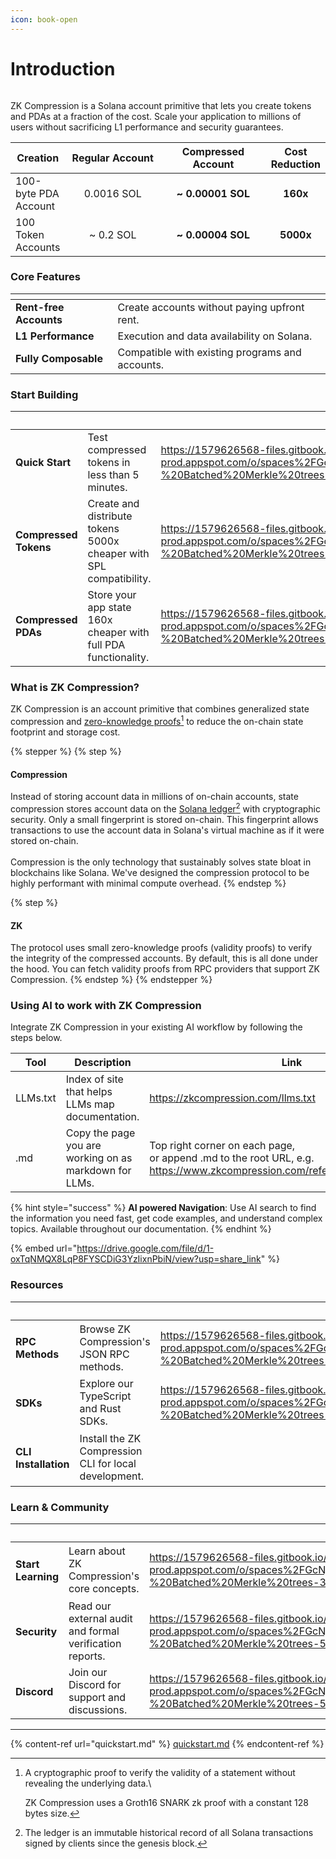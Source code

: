```yaml
---
icon: book-open
---
```


# Introduction

<figure><img src="https://1579626568-files.gitbook.io/~/files/v0/b/gitbook-x-prod.appspot.com/o/spaces%2FGcNj6jjKQBC0HgPwNdGy%2Fuploads%2FUSHRVTOe2wsILog8ttiB%2Fbanner-current.png?alt=media&#x26;token=328bffb3-ddc4-4839-80a5-adcdb20c787e" alt=""><figcaption></figcaption></figure>

ZK Compression is a Solana account primitive that lets you create tokens and PDAs at a fraction of the cost. Scale your application to millions of users without sacrificing L1 performance and security guarantees.

<table><thead><tr><th valign="middle">Creation</th><th width="200" align="center">Regular Account</th><th width="200" align="center">Compressed Account</th><th align="center">Cost Reduction</th></tr></thead><tbody><tr><td valign="middle">100-byte PDA Account</td><td align="center">0.0016 SOL</td><td align="center"><strong>~ 0.00001 SOL</strong></td><td align="center"><strong>160x</strong></td></tr><tr><td valign="middle">100 Token Accounts</td><td align="center">~ 0.2 SOL</td><td align="center"><strong>~ 0.00004 SOL</strong></td><td align="center"><strong>5000x</strong></td></tr></tbody></table>

### Core Features

<table data-view="cards"><thead><tr><th></th><th></th></tr></thead><tbody><tr><td><strong>Rent-free Accounts</strong></td><td>Create accounts without paying upfront rent.</td></tr><tr><td><strong>L1 Performance</strong></td><td>Execution and data availability on Solana.</td></tr><tr><td><strong>Fully Composable</strong></td><td>Compatible with existing programs and accounts.</td></tr></tbody></table>

### Start Building

<table data-view="cards" data-full-width="false"><thead><tr><th></th><th></th><th data-hidden data-card-cover-dark data-type="image">Cover image (dark)</th><th data-hidden data-card-target data-type="content-ref"></th><th data-hidden data-card-cover data-type="image"></th></tr></thead><tbody><tr><td><strong>Quick Start</strong></td><td>Test compressed tokens in less than 5 minutes.</td><td><a href="https://1579626568-files.gitbook.io/~/files/v0/b/gitbook-x-prod.appspot.com/o/spaces%2FGcNj6jjKQBC0HgPwNdGy%2Fuploads%2FGkMvYJwRiYhqQ86W3cp9%2FLight%20Protocol%20v2%20-%20Batched%20Merkle%20trees-8.png?alt=media&#x26;token=700b2a3a-4597-4f65-aa85-b62ba590056b">https://1579626568-files.gitbook.io/~/files/v0/b/gitbook-x-prod.appspot.com/o/spaces%2FGcNj6jjKQBC0HgPwNdGy%2Fuploads%2FGkMvYJwRiYhqQ86W3cp9%2FLight%20Protocol%20v2%20-%20Batched%20Merkle%20trees-8.png?alt=media&#x26;token=700b2a3a-4597-4f65-aa85-b62ba590056b</a></td><td><a href="quickstart.md">quickstart.md</a></td><td><a href="https://1579626568-files.gitbook.io/~/files/v0/b/gitbook-x-prod.appspot.com/o/spaces%2FGcNj6jjKQBC0HgPwNdGy%2Fuploads%2Fp6Q0zEkHR6MPdGchrbNo%2FLight%20Protocol%20v2%20-%20Batched%20Merkle%20trees-7.png?alt=media&#x26;token=f6723b77-12df-4634-b238-a28186024e35">https://1579626568-files.gitbook.io/~/files/v0/b/gitbook-x-prod.appspot.com/o/spaces%2FGcNj6jjKQBC0HgPwNdGy%2Fuploads%2Fp6Q0zEkHR6MPdGchrbNo%2FLight%20Protocol%20v2%20-%20Batched%20Merkle%20trees-7.png?alt=media&#x26;token=f6723b77-12df-4634-b238-a28186024e35</a></td></tr><tr><td><strong>Compressed Tokens</strong></td><td>Create and distribute tokens 5000x cheaper with SPL compatibility.</td><td><a href="https://1579626568-files.gitbook.io/~/files/v0/b/gitbook-x-prod.appspot.com/o/spaces%2FGcNj6jjKQBC0HgPwNdGy%2Fuploads%2FHQgDwK30KgGw7vcmk8vN%2FLight%20Protocol%20v2%20-%20Batched%20Merkle%20trees-54.png?alt=media&#x26;token=be336859-7dec-4770-9d1c-325f187a6f7d">https://1579626568-files.gitbook.io/~/files/v0/b/gitbook-x-prod.appspot.com/o/spaces%2FGcNj6jjKQBC0HgPwNdGy%2Fuploads%2FHQgDwK30KgGw7vcmk8vN%2FLight%20Protocol%20v2%20-%20Batched%20Merkle%20trees-54.png?alt=media&#x26;token=be336859-7dec-4770-9d1c-325f187a6f7d</a></td><td><a href="broken-reference">Broken link</a></td><td><a href="https://1579626568-files.gitbook.io/~/files/v0/b/gitbook-x-prod.appspot.com/o/spaces%2FGcNj6jjKQBC0HgPwNdGy%2Fuploads%2FsSaim32kr2ETri4nJ7J5%2FLight%20Protocol%20v2%20-%20Batched%20Merkle%20trees-39.png?alt=media&#x26;token=183ca00a-378f-4722-8d30-44f99a76cb0f">https://1579626568-files.gitbook.io/~/files/v0/b/gitbook-x-prod.appspot.com/o/spaces%2FGcNj6jjKQBC0HgPwNdGy%2Fuploads%2FsSaim32kr2ETri4nJ7J5%2FLight%20Protocol%20v2%20-%20Batched%20Merkle%20trees-39.png?alt=media&#x26;token=183ca00a-378f-4722-8d30-44f99a76cb0f</a></td></tr><tr><td><strong>Compressed PDAs</strong></td><td>Store your app state 160x cheaper with full PDA functionality.</td><td><a href="https://1579626568-files.gitbook.io/~/files/v0/b/gitbook-x-prod.appspot.com/o/spaces%2FGcNj6jjKQBC0HgPwNdGy%2Fuploads%2F6pYElx7t2WBzDFDfd5LN%2FLight%20Protocol%20v2%20-%20Batched%20Merkle%20trees-55.png?alt=media&#x26;token=b7359ec0-2601-450c-a06c-1ad671e4675e">https://1579626568-files.gitbook.io/~/files/v0/b/gitbook-x-prod.appspot.com/o/spaces%2FGcNj6jjKQBC0HgPwNdGy%2Fuploads%2F6pYElx7t2WBzDFDfd5LN%2FLight%20Protocol%20v2%20-%20Batched%20Merkle%20trees-55.png?alt=media&#x26;token=b7359ec0-2601-450c-a06c-1ad671e4675e</a></td><td><a href="broken-reference">Broken link</a></td><td><a href="https://1579626568-files.gitbook.io/~/files/v0/b/gitbook-x-prod.appspot.com/o/spaces%2FGcNj6jjKQBC0HgPwNdGy%2Fuploads%2FZCfxL5i0WXI4hoi6vJWz%2FLight%20Protocol%20v2%20-%20Batched%20Merkle%20trees-40.png?alt=media&#x26;token=d24c15a9-0cd1-4cfb-a17b-3382b69d175f">https://1579626568-files.gitbook.io/~/files/v0/b/gitbook-x-prod.appspot.com/o/spaces%2FGcNj6jjKQBC0HgPwNdGy%2Fuploads%2FZCfxL5i0WXI4hoi6vJWz%2FLight%20Protocol%20v2%20-%20Batched%20Merkle%20trees-40.png?alt=media&#x26;token=d24c15a9-0cd1-4cfb-a17b-3382b69d175f</a></td></tr></tbody></table>

### What is ZK Compression? <a href="#zk-and-compression-in-a-nutshell" id="zk-and-compression-in-a-nutshell"></a>

ZK Compression is an account primitive that combines generalized state compression and [zero-knowledge proofs](#user-content-fn-1)[^1] to reduce the on-chain state footprint and storage cost.

{% stepper %}
{% step %}
#### Compression

Instead of storing account data in millions of on-chain accounts, state compression stores account data on the [Solana ledger](#user-content-fn-2)[^2] with cryptographic security. Only a small fingerprint is stored on-chain. This fingerprint allows transactions to use the account data in Solana's virtual machine as if it were stored on-chain.\
\
Compression is the only technology that sustainably solves state bloat in blockchains like Solana. We've designed the compression protocol to be highly performant with minimal compute overhead.
{% endstep %}

{% step %}
#### ZK

The protocol uses small zero-knowledge proofs (validity proofs) to verify the integrity of the compressed accounts. By default, this is all done under the hood. You can fetch validity proofs from RPC providers that support ZK Compression.
{% endstep %}
{% endstepper %}

### Using AI to work with ZK Compression

Integrate ZK Compression in your existing AI workflow by following the steps below.

<table><thead><tr><th width="125.25">Tool</th><th width="313">Description</th><th>Link</th></tr></thead><tbody><tr><td>LLMs.txt</td><td>Index of site that helps LLMs map documentation.</td><td><a href="https://zkcompression.com/llms.txt">https://zkcompression.com/llms.txt</a></td></tr><tr><td>.md</td><td>Copy the page you are working on as markdown for LLMs. </td><td>Top right corner on each page, <br>or append .md to the root URL, e.g. <a href="https://www.zkcompression.com/references/whitepaper.md">https://www.zkcompression.com/references/whitepaper.md</a></td></tr></tbody></table>

{% hint style="success" %}
**AI powered Navigation**: Use AI search to find the information you need fast, get code examples, and understand complex topics. Available throughout our documentation.
{% endhint %}

{% embed url="https://drive.google.com/file/d/1-oxTqNMQX8LqP8FYSCDiG3YzIixnPbiN/view?usp=share_link" %}

### Resources

<table data-view="cards"><thead><tr><th></th><th></th><th data-hidden data-type="image">Cover image (dark)</th><th data-hidden data-card-cover data-type="image"></th><th data-hidden data-card-target data-type="content-ref"></th><th data-hidden data-type="image">Cover image (dark)</th><th data-hidden data-card-cover-dark data-type="image">Cover image (dark)</th></tr></thead><tbody><tr><td><h4>RPC Methods</h4></td><td>Browse ZK Compression's JSON RPC methods.</td><td><a href="https://1579626568-files.gitbook.io/~/files/v0/b/gitbook-x-prod.appspot.com/o/spaces%2FGcNj6jjKQBC0HgPwNdGy%2Fuploads%2F0L3LfsYgT2IAaxXYbEAu%2FLight%20Protocol%20v2%20-%20Batched%20Merkle%20trees-62.png?alt=media&#x26;token=7de0d473-4738-4ab4-9fa4-f6aa18df8f99">https://1579626568-files.gitbook.io/~/files/v0/b/gitbook-x-prod.appspot.com/o/spaces%2FGcNj6jjKQBC0HgPwNdGy%2Fuploads%2F0L3LfsYgT2IAaxXYbEAu%2FLight%20Protocol%20v2%20-%20Batched%20Merkle%20trees-62.png?alt=media&#x26;token=7de0d473-4738-4ab4-9fa4-f6aa18df8f99</a></td><td><a href="https://1579626568-files.gitbook.io/~/files/v0/b/gitbook-x-prod.appspot.com/o/spaces%2FGcNj6jjKQBC0HgPwNdGy%2Fuploads%2F1TcCU4TltqGsgSm7VtUM%2FLight%20Protocol%20v2%20-%20Batched%20Merkle%20trees-9.png?alt=media&#x26;token=a90b7102-f807-4be1-9b2e-ef57e33e4fa5">https://1579626568-files.gitbook.io/~/files/v0/b/gitbook-x-prod.appspot.com/o/spaces%2FGcNj6jjKQBC0HgPwNdGy%2Fuploads%2F1TcCU4TltqGsgSm7VtUM%2FLight%20Protocol%20v2%20-%20Batched%20Merkle%20trees-9.png?alt=media&#x26;token=a90b7102-f807-4be1-9b2e-ef57e33e4fa5</a></td><td><a href="resources/json-rpc-methods/">json-rpc-methods</a></td><td><a href="https://1579626568-files.gitbook.io/~/files/v0/b/gitbook-x-prod.appspot.com/o/spaces%2FGcNj6jjKQBC0HgPwNdGy%2Fuploads%2F0L3LfsYgT2IAaxXYbEAu%2FLight%20Protocol%20v2%20-%20Batched%20Merkle%20trees-62.png?alt=media&#x26;token=7de0d473-4738-4ab4-9fa4-f6aa18df8f99">https://1579626568-files.gitbook.io/~/files/v0/b/gitbook-x-prod.appspot.com/o/spaces%2FGcNj6jjKQBC0HgPwNdGy%2Fuploads%2F0L3LfsYgT2IAaxXYbEAu%2FLight%20Protocol%20v2%20-%20Batched%20Merkle%20trees-62.png?alt=media&#x26;token=7de0d473-4738-4ab4-9fa4-f6aa18df8f99</a></td><td><a href="https://1579626568-files.gitbook.io/~/files/v0/b/gitbook-x-prod.appspot.com/o/spaces%2FGcNj6jjKQBC0HgPwNdGy%2Fuploads%2FzBwezjBGywI8tsI1m6Wo%2FLight%20Protocol%20v2%20-%20Batched%20Merkle%20trees-10.png?alt=media&#x26;token=f8173fef-f01b-4508-bc65-da4b71611953">https://1579626568-files.gitbook.io/~/files/v0/b/gitbook-x-prod.appspot.com/o/spaces%2FGcNj6jjKQBC0HgPwNdGy%2Fuploads%2FzBwezjBGywI8tsI1m6Wo%2FLight%20Protocol%20v2%20-%20Batched%20Merkle%20trees-10.png?alt=media&#x26;token=f8173fef-f01b-4508-bc65-da4b71611953</a></td></tr><tr><td><h4>SDKs</h4></td><td>Explore our TypeScript and Rust SDKs.</td><td><a href="https://1579626568-files.gitbook.io/~/files/v0/b/gitbook-x-prod.appspot.com/o/spaces%2FGcNj6jjKQBC0HgPwNdGy%2Fuploads%2F8PAo4BLl9HKSNDBCoKiM%2FLight%20Protocol%20v2%20-%20Batched%20Merkle%20trees-63.png?alt=media&#x26;token=d1cbfc7e-784c-4af8-95d1-4530ca30ce41">https://1579626568-files.gitbook.io/~/files/v0/b/gitbook-x-prod.appspot.com/o/spaces%2FGcNj6jjKQBC0HgPwNdGy%2Fuploads%2F8PAo4BLl9HKSNDBCoKiM%2FLight%20Protocol%20v2%20-%20Batched%20Merkle%20trees-63.png?alt=media&#x26;token=d1cbfc7e-784c-4af8-95d1-4530ca30ce41</a></td><td><a href="https://1579626568-files.gitbook.io/~/files/v0/b/gitbook-x-prod.appspot.com/o/spaces%2FGcNj6jjKQBC0HgPwNdGy%2Fuploads%2F9wtUbCuXyk9EdBbcEc5r%2FLight%20Protocol%20v2%20-%20Batched%20Merkle%20trees-73.png?alt=media&#x26;token=939fe130-1260-4189-abc1-15f76c0c5ca8">https://1579626568-files.gitbook.io/~/files/v0/b/gitbook-x-prod.appspot.com/o/spaces%2FGcNj6jjKQBC0HgPwNdGy%2Fuploads%2F9wtUbCuXyk9EdBbcEc5r%2FLight%20Protocol%20v2%20-%20Batched%20Merkle%20trees-73.png?alt=media&#x26;token=939fe130-1260-4189-abc1-15f76c0c5ca8</a></td><td><a href="resources/sdks/">sdks</a></td><td><a href="https://1579626568-files.gitbook.io/~/files/v0/b/gitbook-x-prod.appspot.com/o/spaces%2FGcNj6jjKQBC0HgPwNdGy%2Fuploads%2F8PAo4BLl9HKSNDBCoKiM%2FLight%20Protocol%20v2%20-%20Batched%20Merkle%20trees-63.png?alt=media&#x26;token=d1cbfc7e-784c-4af8-95d1-4530ca30ce41">https://1579626568-files.gitbook.io/~/files/v0/b/gitbook-x-prod.appspot.com/o/spaces%2FGcNj6jjKQBC0HgPwNdGy%2Fuploads%2F8PAo4BLl9HKSNDBCoKiM%2FLight%20Protocol%20v2%20-%20Batched%20Merkle%20trees-63.png?alt=media&#x26;token=d1cbfc7e-784c-4af8-95d1-4530ca30ce41</a></td><td><a href="https://1579626568-files.gitbook.io/~/files/v0/b/gitbook-x-prod.appspot.com/o/spaces%2FGcNj6jjKQBC0HgPwNdGy%2Fuploads%2FVq9vW8vKJPsdnZFtBCyU%2FLight%20Protocol%20v2%20-%20Batched%20Merkle%20trees-62.png?alt=media&#x26;token=c16ecd4b-ab93-4667-a9c6-8c6bc16751e8">https://1579626568-files.gitbook.io/~/files/v0/b/gitbook-x-prod.appspot.com/o/spaces%2FGcNj6jjKQBC0HgPwNdGy%2Fuploads%2FVq9vW8vKJPsdnZFtBCyU%2FLight%20Protocol%20v2%20-%20Batched%20Merkle%20trees-62.png?alt=media&#x26;token=c16ecd4b-ab93-4667-a9c6-8c6bc16751e8</a></td></tr><tr><td><h4>CLI Installation</h4></td><td>Install the ZK Compression CLI for local development.</td><td></td><td><a href="https://1579626568-files.gitbook.io/~/files/v0/b/gitbook-x-prod.appspot.com/o/spaces%2FGcNj6jjKQBC0HgPwNdGy%2Fuploads%2Fv4HYTrTU4aAgl7Sh9Z5R%2FLight%20Protocol%20v2%20-%20Batched%20Merkle%20trees-41.png?alt=media&#x26;token=974c0341-486d-4af2-935b-b06c74e8cac1">https://1579626568-files.gitbook.io/~/files/v0/b/gitbook-x-prod.appspot.com/o/spaces%2FGcNj6jjKQBC0HgPwNdGy%2Fuploads%2Fv4HYTrTU4aAgl7Sh9Z5R%2FLight%20Protocol%20v2%20-%20Batched%20Merkle%20trees-41.png?alt=media&#x26;token=974c0341-486d-4af2-935b-b06c74e8cac1</a></td><td><a href="resources/cli-installation.md">cli-installation.md</a></td><td><a href="https://1579626568-files.gitbook.io/~/files/v0/b/gitbook-x-prod.appspot.com/o/spaces%2FGcNj6jjKQBC0HgPwNdGy%2Fuploads%2FN9pPsKMGlPFLJifzp1ob%2FLight%20Protocol%20v2%20-%20Batched%20Merkle%20trees-68.png?alt=media&#x26;token=83e89c0d-f782-4c31-85b0-39a8c8575308">https://1579626568-files.gitbook.io/~/files/v0/b/gitbook-x-prod.appspot.com/o/spaces%2FGcNj6jjKQBC0HgPwNdGy%2Fuploads%2FN9pPsKMGlPFLJifzp1ob%2FLight%20Protocol%20v2%20-%20Batched%20Merkle%20trees-68.png?alt=media&#x26;token=83e89c0d-f782-4c31-85b0-39a8c8575308</a></td><td><a href="https://1579626568-files.gitbook.io/~/files/v0/b/gitbook-x-prod.appspot.com/o/spaces%2FGcNj6jjKQBC0HgPwNdGy%2Fuploads%2FN9pPsKMGlPFLJifzp1ob%2FLight%20Protocol%20v2%20-%20Batched%20Merkle%20trees-68.png?alt=media&#x26;token=83e89c0d-f782-4c31-85b0-39a8c8575308">https://1579626568-files.gitbook.io/~/files/v0/b/gitbook-x-prod.appspot.com/o/spaces%2FGcNj6jjKQBC0HgPwNdGy%2Fuploads%2FN9pPsKMGlPFLJifzp1ob%2FLight%20Protocol%20v2%20-%20Batched%20Merkle%20trees-68.png?alt=media&#x26;token=83e89c0d-f782-4c31-85b0-39a8c8575308</a></td></tr></tbody></table>

### Learn & Community

<table data-view="cards"><thead><tr><th></th><th></th><th data-hidden data-card-cover data-type="image"></th><th data-hidden data-card-target data-type="content-ref"></th><th data-hidden data-type="image">Cover image (dark)</th><th data-hidden data-card-cover-dark data-type="image">Cover image (dark)</th></tr></thead><tbody><tr><td><h4>Start Learning</h4></td><td>Learn about ZK Compression's core concepts.</td><td><a href="https://1579626568-files.gitbook.io/~/files/v0/b/gitbook-x-prod.appspot.com/o/spaces%2FGcNj6jjKQBC0HgPwNdGy%2Fuploads%2FkCjg0Oe2AmPfj7QW8jQy%2FLight%20Protocol%20v2%20-%20Batched%20Merkle%20trees-38.png?alt=media&#x26;token=c1e16b55-7098-40ad-b214-0a1d8c86efe4">https://1579626568-files.gitbook.io/~/files/v0/b/gitbook-x-prod.appspot.com/o/spaces%2FGcNj6jjKQBC0HgPwNdGy%2Fuploads%2FkCjg0Oe2AmPfj7QW8jQy%2FLight%20Protocol%20v2%20-%20Batched%20Merkle%20trees-38.png?alt=media&#x26;token=c1e16b55-7098-40ad-b214-0a1d8c86efe4</a></td><td><a href="learn/core-concepts/">core-concepts</a></td><td><a href="https://1579626568-files.gitbook.io/~/files/v0/b/gitbook-x-prod.appspot.com/o/spaces%2FGcNj6jjKQBC0HgPwNdGy%2Fuploads%2FHK1vZFG86CkoFL1JPH2q%2FLight%20Protocol%20v2%20-%20Batched%20Merkle%20trees-70.png?alt=media&#x26;token=7da7381c-80c4-468a-9383-31b7c1a16e59">https://1579626568-files.gitbook.io/~/files/v0/b/gitbook-x-prod.appspot.com/o/spaces%2FGcNj6jjKQBC0HgPwNdGy%2Fuploads%2FHK1vZFG86CkoFL1JPH2q%2FLight%20Protocol%20v2%20-%20Batched%20Merkle%20trees-70.png?alt=media&#x26;token=7da7381c-80c4-468a-9383-31b7c1a16e59</a></td><td><a href="https://1579626568-files.gitbook.io/~/files/v0/b/gitbook-x-prod.appspot.com/o/spaces%2FGcNj6jjKQBC0HgPwNdGy%2Fuploads%2FHK1vZFG86CkoFL1JPH2q%2FLight%20Protocol%20v2%20-%20Batched%20Merkle%20trees-70.png?alt=media&#x26;token=7da7381c-80c4-468a-9383-31b7c1a16e59">https://1579626568-files.gitbook.io/~/files/v0/b/gitbook-x-prod.appspot.com/o/spaces%2FGcNj6jjKQBC0HgPwNdGy%2Fuploads%2FHK1vZFG86CkoFL1JPH2q%2FLight%20Protocol%20v2%20-%20Batched%20Merkle%20trees-70.png?alt=media&#x26;token=7da7381c-80c4-468a-9383-31b7c1a16e59</a></td></tr><tr><td><h4>Security</h4></td><td>Read our external audit and formal verification reports.</td><td><a href="https://1579626568-files.gitbook.io/~/files/v0/b/gitbook-x-prod.appspot.com/o/spaces%2FGcNj6jjKQBC0HgPwNdGy%2Fuploads%2Fwm5PHEgocrVoG1sdHOiz%2FLight%20Protocol%20v2%20-%20Batched%20Merkle%20trees-53.png?alt=media&#x26;token=e84b606c-a923-4cf0-970f-44952c7ff5be">https://1579626568-files.gitbook.io/~/files/v0/b/gitbook-x-prod.appspot.com/o/spaces%2FGcNj6jjKQBC0HgPwNdGy%2Fuploads%2Fwm5PHEgocrVoG1sdHOiz%2FLight%20Protocol%20v2%20-%20Batched%20Merkle%20trees-53.png?alt=media&#x26;token=e84b606c-a923-4cf0-970f-44952c7ff5be</a></td><td><a href="references/security.md">security.md</a></td><td></td><td><a href="https://1579626568-files.gitbook.io/~/files/v0/b/gitbook-x-prod.appspot.com/o/spaces%2FGcNj6jjKQBC0HgPwNdGy%2Fuploads%2FS2xamP0NScMKBJGD1ynz%2FLight%20Protocol%20v2%20-%20Batched%20Merkle%20trees-2.png?alt=media&#x26;token=2464d566-8809-449d-93ad-174e2e8cfd14">https://1579626568-files.gitbook.io/~/files/v0/b/gitbook-x-prod.appspot.com/o/spaces%2FGcNj6jjKQBC0HgPwNdGy%2Fuploads%2FS2xamP0NScMKBJGD1ynz%2FLight%20Protocol%20v2%20-%20Batched%20Merkle%20trees-2.png?alt=media&#x26;token=2464d566-8809-449d-93ad-174e2e8cfd14</a></td></tr><tr><td><h4><strong>Discord</strong></h4></td><td>Join our Discord for support and discussions.</td><td><a href="https://1579626568-files.gitbook.io/~/files/v0/b/gitbook-x-prod.appspot.com/o/spaces%2FGcNj6jjKQBC0HgPwNdGy%2Fuploads%2FB7fEvpBTt0uI7WOAsD1F%2FLight%20Protocol%20v2%20-%20Batched%20Merkle%20trees-50.png?alt=media&#x26;token=6f2987e7-d912-448e-becf-a1fc82f5ebc0">https://1579626568-files.gitbook.io/~/files/v0/b/gitbook-x-prod.appspot.com/o/spaces%2FGcNj6jjKQBC0HgPwNdGy%2Fuploads%2FB7fEvpBTt0uI7WOAsD1F%2FLight%20Protocol%20v2%20-%20Batched%20Merkle%20trees-50.png?alt=media&#x26;token=6f2987e7-d912-448e-becf-a1fc82f5ebc0</a></td><td><a href="https://discord.com/invite/CYvjBgzRFP">https://discord.com/invite/CYvjBgzRFP</a></td><td></td><td><a href="https://1579626568-files.gitbook.io/~/files/v0/b/gitbook-x-prod.appspot.com/o/spaces%2FGcNj6jjKQBC0HgPwNdGy%2Fuploads%2FbH3BWltluBfzoD6PPbUp%2FLight%20Protocol%20v2%20-%20Batched%20Merkle%20trees-69.png?alt=media&#x26;token=720289a0-caae-4409-a555-b480db740a5d">https://1579626568-files.gitbook.io/~/files/v0/b/gitbook-x-prod.appspot.com/o/spaces%2FGcNj6jjKQBC0HgPwNdGy%2Fuploads%2FbH3BWltluBfzoD6PPbUp%2FLight%20Protocol%20v2%20-%20Batched%20Merkle%20trees-69.png?alt=media&#x26;token=720289a0-caae-4409-a555-b480db740a5d</a></td></tr></tbody></table>

***

{% content-ref url="quickstart.md" %}
[quickstart.md](quickstart.md)
{% endcontent-ref %}

[^1]: A cryptographic proof to verify the validity of a statement without revealing the underlying data.\\

    ZK Compression uses a Groth16 SNARK zk proof with a constant 128 bytes size.

[^2]: The ledger is an immutable historical record of all Solana transactions signed by clients since the genesis block.
